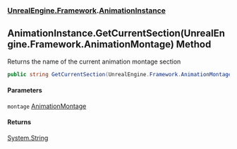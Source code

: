 ### [UnrealEngine.Framework](./UnrealEngine-Framework.md 'UnrealEngine.Framework').[AnimationInstance](./UnrealEngine-Framework-AnimationInstance.md 'UnrealEngine.Framework.AnimationInstance')
## AnimationInstance.GetCurrentSection(UnrealEngine.Framework.AnimationMontage) Method
Returns the name of the current animation montage section  
```csharp
public string GetCurrentSection(UnrealEngine.Framework.AnimationMontage montage);
```
#### Parameters
<a name='UnrealEngine-Framework-AnimationInstance-GetCurrentSection(UnrealEngine-Framework-AnimationMontage)-montage'></a>
`montage` [AnimationMontage](./UnrealEngine-Framework-AnimationMontage.md 'UnrealEngine.Framework.AnimationMontage')  
  
#### Returns
[System.String](https://docs.microsoft.com/en-us/dotnet/api/System.String 'System.String')  
